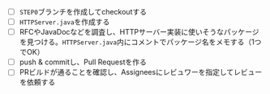 - [ ] `STEP0`ブランチを作成してcheckoutする
- [ ] `HTTPServer.java`を作成する
- [ ] RFCやJavaDocなどを調査し、HTTPサーバー実装に使いそうなパッケージを見つける。`HTTPServer.java`内にコメントでパッケージ名をメモする（1つでOK）
- [ ] push & commitし、Pull Requestを作る
- [ ] PRビルドが通ることを確認し、Assigneesにレビュワーを指定してレビューを依頼する
